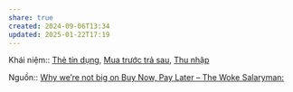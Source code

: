 ```yaml
---
share: true
created: 2024-09-06T13:34
updated: 2025-01-22T17:19
---
```

Khái niệm:: [Thẻ tín dụng](../../../../%CE%9E%20Kh%C3%A1i%20ni%E1%BB%87m/Th%E1%BA%BB%20t%C3%ADn%20d%E1%BB%A5ng.md), [Mua trước trả sau](../../../../%CE%9E%20Kh%C3%A1i%20ni%E1%BB%87m/Mua%20tr%C6%B0%E1%BB%9Bc%20tr%E1%BA%A3%20sau.md), [Thu nhập](../../../../%CE%9E%20Kh%C3%A1i%20ni%E1%BB%87m/Thu%20nh%E1%BA%ADp.md)

Nguồn:: [Why we’re not big on Buy Now, Pay Later – The Woke Salaryman:](https://thewokesalaryman.com/2024/07/04/why-were-not-big-on-buy-now-pay-later/)